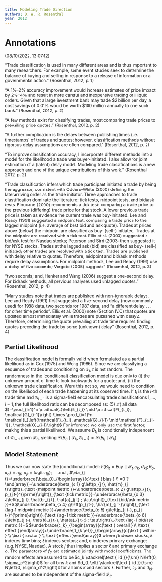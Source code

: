 ```yaml
---
title: Modeling Trade Direction
authors: D. W. R. Rosenthal
year: 2012
---
```


# Annotations  
(08/10/2022, 13:07:12)

“Trade classification is used in many different areas and is thus important to many researchers. For example, some event studies seek to determine the balance of buying and selling in response to a release of information or a governmental action.” (Rosenthal, 2012, p. 1)

“A 1%–2% accuracy improvement would increase estimates of price impact by 2%–4% and result in more careful and inexpensive trading of illiquid orders. Given that a large investment bank may trade $2 billion per day, a cost savings of 0.01% would be worth $100 million annually to one such bank.” (Rosenthal, 2012, p. 2)

“A few methods exist for classifying trades, most comparing trade prices to prevailing price quotes.” (Rosenthal, 2012, p. 2)

“A further complication is the delays between publishing times (i.e. timestamps) of trades and quotes; however, classification methods without rigorous delay assumptions are often compared.” (Rosenthal, 2012, p. 2)

“To improve classification accuracy, I incorporate different methods into a model for the likelihood a trade was buyer-initiated. I also allow for joint estimation of a (latent) delay model. Modeling trade classifications is a new approach and one of the unique contributions of this work.” (Rosenthal, 2012, p. 2)

“Trade classification infers which trade participant initiated a trade by being the aggressor, consistent with Odders-White (2000) defining the laterarriving order as the trade initiator. Three approaches to trade classification dominate the literature: tick tests, midpoint tests, and bid/ask tests. Finucane (2000) recommends a tick test: comparing a trade price to the previous (differing) trade price for that stock. A lower previous trade price is taken as evidence the current trade was buy-initiated. Lee and Ready (1991) suggested a midpoint test: comparing a trade price to the lagged midpoint (i.e. average of best bid and ask quote). Trades at prices above (below) the midpoint are classified as buy- (sell-) initiated. Trades at the midpoint are resolved with a tick test. Ellis et al. (2000) suggested a bid/ask test for Nasdaq stocks; Peterson and Sirri (2003) then suggested it for NYSE stocks. Trades at the lagged ask (bid) are classified as buy- (sell-) initiated; other trades are resolved with a tick test. Trades are published with delay relative to quotes. Therefore, midpoint and bid/ask methods require delay assumptions. For midpoint methods, Lee and Ready (1991) use a delay of five seconds; Vergote (2005) suggests” (Rosenthal, 2012, p. 3)

“two seconds; and, Henker and Wang (2006) suggest a one-second delay. For bid/ask methods, all previous analyses used unlagged quotes.” (Rosenthal, 2012, p. 4)

“Many studies note that trades are published with non-ignorable delays. Lee and Ready (1991) first suggested a five-second delay (now commonly used) for 1988 data, two seconds for 1987 data, and “a different delay . . . for other time periods”. Ellis et al. (2000) note (Section IV.C) that quotes are updated almost immediately while trades are published with delay2. Therefore, determining the quote prevailing at trade time requires finding quotes preceding the trade by some (unknown) delay” (Rosenthal, 2012, p. 4)

## Partial Likelihood
The classification model is formally valid when formulated as a partial likelihood as in Cox (1975) and Wong (1986). Since we are classifying a sequence of trades and conditioning on $\mathcal{F}_t, t$ is not random. The randomness in the (conditional) classification model is due only to (i) the unknown amount of time to look backwards for a quote; and, (ii) the unknown trade classification. Were this not so, we would need to condition on the likelihood of each trade happening at its observed time.
If $t_i$ is the $i$-th trade time and $\mathcal{G}_{i-1}$ is a sigma-field encapsulating trade classifications $1, \ldots, i-1$, the full likelihood ratio can be decomposed as:
(5) $\mathcal{L}($ all data $)=\prod_{i=1}^n \mathcal{L}\left(B_{t_i} \mid \mathcal{F}_{t_i}, \mathcal{G}_{i-1}\right) \times \prod_{i=1}^n \mathcal{L}\left(\mathcal{F}_{t_i}, \mathcal{G}_{i-1} \mid \mathcal{F}_{t_{i-1}}, \mathcal{G}_{i-1}\right)$
For inference we only use the first factor, making this a partial likelihood. We assume $B_{t_i}$ is conditionally independent of $\mathcal{G}_{i-1}$ given $\mathcal{F}_{t_i}$, yielding $\mathcal{L}\left(B_{t_i} \mid \mathcal{F}_{t_i}, \mathcal{G}_{i-1}\right)=\mathcal{L}\left(B_{t_i} \mid \mathcal{F}_{t_i}\right)$

## Model Statement. 
Thus we can now state the (conditional) model:
$P\left(B_{j t}=\operatorname{Buy} \mid \mathcal{F}_t, c_k, d_{k \ell} ; \theta_o, \kappa_o\right)=\pi_{j t} ;$
$\pi_{j t}=\operatorname{logit}\left(\eta_{j t}\right) ; \quad$ and ,
$\eta_{j t}=\underbrace{\beta_0}_{\begin{array}{c}\text { bias } \\ =0 ?\end{array}}+\underbrace{\beta_{o 1} g\left(p_{j t}, \hat{m}_{j t}\right)}_{\text {midpoint metric }}+\underbrace{\beta_{o 2} g\left(p_{j t}, p_{j t-}^{\prime}\right)}_{\text {tick metric }}+\underbrace{\beta_{o 3} J\left(p_{j t}, \hat{b}_{j t}, \hat{a}_{j t} ; \tau\right)}_{\text {bid/ask metric }}+$
$\underbrace{\beta_{o 4} g\left(p_{j t-}, \hat{m}_{j t-}\right)}_{\text {lag-1 midpoint metric }}+\underbrace{\beta_{o 5} g\left(p_{j t-}, p_{j t-}^{\prime}\right)}_{\text {lag-1 tick metric }}+\underbrace{\beta_{o 6} J\left(p_{j t-}, \hat{b}_{j t-}, \hat{a}_{j t-;} ; \tau\right)}_{\text {lag-1 bid/ask metric }}+$
$\underbrace{c_k}_{\begin{array}{c}\text { overall } \\ \text { effect }\end{array}}+\underbrace{d_{k \ell}}_{\begin{array}{c}\text { within- } \\ \text { sector } \\ \text { effect }\end{array}}$
where $j$ indexes stocks, $k$ indexes time bins; $\ell$ indexes sectors; and, o indexes primary exchanges (e.g. NYSE, Nasdaq). A stock $j$ thus implies a sector $\ell$ and primary exchange $o$. The parameters of $f_Y$ are estimated jointly with model coefficients. The random effects are assumed to be $c_k \stackrel{\text { iid }}{\sim} N\left(0, \sigma_c^2\right)$ for all bins $k$ and $d_{k \ell} \stackrel{\text { iid }}{\sim} N\left(0, \sigma_d^2\right)$ for all bins $k$ and sectors $\ell$. Further, $c_k$ and $d_{k \ell}$ are assumed to be independent of the sigma-field $\mathcal{F}_t$.